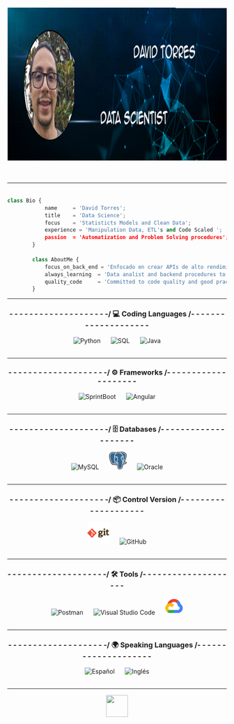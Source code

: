 <div align="center">
	<br>
	<img src="https://github.com/davidrock333/davidrock333/blob/main/Banner%20Profile.png" width="1400" height="350">
	<br>
</div>
<br>
<br>

----


	
```python

class Bio {
		    name     = 'David Torres';
		    title    = 'Data Science';
		    focus    = 'Statisticts Models and Clean Data';
		    experience = 'Manipulation Data, ETL's and Code Scaled ';
		    passion  = 'Automatization and Problem Solving procedures';
		}
						
		class AboutMe {
		    focus_on_back_end = 'Enfocado en crear APIs de alto rendimiento';
		    always_learning  = 'Data analist and backend procedures to continue development';
		    quality_code     = 'Committed to code quality and good practices';
		}

```


-----
### <div align="center"> - - - - - - - - - - - - - - - - - - - -/ 💻 Coding Languages /- - - - - - - - - - - - - - - - - - - - </div>

<div align="center">
  <img alt="Python" width="60px" src="https://www.todosoluciones.es/wp-content/uploads/2024/11/Python-Logo-600x445.png.webp" />
  &nbsp;&nbsp;&nbsp;&nbsp;
  <img alt="SQL" width="60px" src="https://miro.medium.com/v2/resize:fit:787/1*IYEvbY1IRNoXRTuAIWpERQ.png" />
  &nbsp;&nbsp;&nbsp;&nbsp;
  <img alt="Java" width="60px" src="https://cdn4.iconfinder.com/data/icons/logos-and-brands/512/181_Java_logo_logos-1024.png" />
  
</div>
<br />

-----
### <div align="center"> - - - - - - - - - - - - - - - - - - - -/ ⚙️ Frameworks /- - - - - - - - - - - - - - - - - - - -</div>

<div align="center">
  <img alt="SprintBoot" width="45px" src="https://upload.wikimedia.org/wikipedia/commons/thumb/7/79/Spring_Boot.svg/768px-Spring_Boot.svg.png" />
  &nbsp;&nbsp;&nbsp;&nbsp;
  <img alt="Angular" width="45px" src="https://cdn4.iconfinder.com/data/icons/logos-and-brands/512/21_Angular_logo_logos-1024.png" />
</div>
<br />

-----
### <div align="center">- - - - - - - - - - - - - - - - - - - -/ 🗄️ Databases /- - - - - - - - - - - - - - - - - - - -</div>

<div align="center">
  <img alt="MySQL" width="40px" src="https://cdn-icons-png.flaticon.com/512/5968/5968313.png" />
  &nbsp;&nbsp;&nbsp;&nbsp;
  <img alt="PostgreSQL" width="40px" src="https://raw.githubusercontent.com/github/explore/master/topics/postgresql/postgresql.png" />
  &nbsp;&nbsp;&nbsp;&nbsp;
  <img alt="Oracle" width="90px" src="https://cdn4.iconfinder.com/data/icons/flat-brand-logo-2/512/oracle-1024.png" />
</div>
<br />

-----
### <div align="center">- - - - - - - - - - - - - - - - - - - -/ 📦 Control Version /- - - - - - - - - - - - - - - - - - - -</div>

<div align="center">
  <img alt="Git" width="50px" src="https://raw.githubusercontent.com/github/explore/master/topics/git/git.png" />
  &nbsp;&nbsp;&nbsp;&nbsp;
  <img alt="GitHub" width="60px" src="https://img.icons8.com/ios11/512/FFFFFF/github.png" />
</div>
<br />

-----
### <div align="center">- - - - - - - - - - - - - - - - - - - -/ 🛠️ Tools /- - - - - - - - - - - - - - - - - - - -</div>

<div align="center">
  <img alt="Postman" width="40px" src="https://www.svgrepo.com/show/354202/postman-icon.svg" />
  &nbsp;&nbsp;&nbsp;&nbsp;
  <img alt="Visual Studio Code" width="40px" src="https://code.visualstudio.com/assets/favicon.ico" />
  &nbsp;&nbsp;&nbsp;&nbsp;
  <img alt="Google Cloud" width="40px" src="https://raw.githubusercontent.com/github/explore/master/topics/google-cloud/google-cloud.png" />
</div>
<br />

-----
### <div align="center">- - - - - - - - - - - - - - - - - - - -/ 🌍 Speaking Languages /- - - - - - - - - - - - - - - - - - - -</div>

<div align="center">
  <img alt="Español" width="50px" src="https://upload.wikimedia.org/wikipedia/commons/thumb/9/9a/Flag_of_Spain.svg/32px-Flag_of_Spain.svg.png" />
  &nbsp;&nbsp;&nbsp;&nbsp;
  <img alt="Inglés" width="60px" src="https://upload.wikimedia.org/wikipedia/commons/thumb/a/a4/Flag_of_the_United_States.svg/32px-Flag_of-the-United-States.svg.png" />
</div>
<br />


---------------------------------------------------------------------------------------------------------------------------------------------------------------------------------
<div align="center">
	<a href="https://www.linkedin.com/in/david-torres-amado/">
	    <img src="https://upload.wikimedia.org/wikipedia/commons/thumb/c/ca/LinkedIn_logo_initials.png/640px-LinkedIn_logo_initials.png" width="50" height="50">
	<!-- </a>
</div>

---------------------------------------------------------------------------------------------------------------------------------------------------------------------------------
